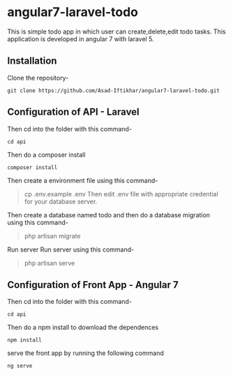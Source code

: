 # angular7-laravel-todo

This is simple todo app in which user can create,delete,edit todo tasks. This application is developed in angular 7 with laravel 5.

## Installation

Clone the repository-
```
git clone https://github.com/Asad-Iftikhar/angular7-laravel-todo.git
```
## Configuration of API - Laravel

Then cd into the folder with this command-

```
cd api
```


Then do a composer install
```
composer install
```

Then create a environment file using this command-
> cp .env.example .env
Then edit .env file with appropriate credential for your database server.

Then create a database named todo and then do a database migration using this command-

> php artisan migrate

Run server
Run server using this command-

> php artisan serve

## Configuration of Front App - Angular 7
Then cd into the folder with this command-

```
cd api
```


Then do a npm install to download the dependences
```
npm install
```
serve the front app by running the following command
```
ng serve
```



